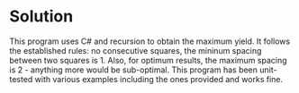# Solution
This program uses C# and recursion to obtain the maximum yield.
It follows the established rules: no consecutive squares, the mininum spacing between two squares is 1.
Also, for optimum results, the maximum spacing is 2 - anything more would be sub-optimal.
This program has been unit-tested with various examples including the ones provided and works fine.
